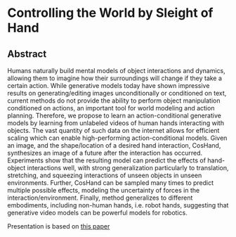 # Controlling the World by Sleight of Hand

## Abstract

Humans naturally build mental models of object interactions and dynamics, allowing them to imagine how their surroundings will change if they take a certain action. While generative models today have shown impressive results on generating/editing images unconditionally or conditioned on text, current methods do not provide the ability to perform object manipulation conditioned on actions, an important tool for world modeling and action planning. Therefore, we propose to learn an action-conditional generative models by learning from unlabeled videos of human hands interacting with objects. The vast quantity of such data on the internet allows for efficient scaling which can enable high-performing action-conditional models. Given an image, and the shape/location of a desired hand interaction, CosHand, synthesizes an image of a future after the interaction has occurred. Experiments show that the resulting model can predict the effects of hand-object interactions well, with strong generalization particularly to translation, stretching, and squeezing interactions of unseen objects in unseen environments. Further, CosHand can be sampled many times to predict multiple possible effects, modeling the uncertainty of forces in the interaction/environment. Finally, method generalizes to different embodiments, including non-human hands, i.e. robot hands, suggesting that generative video models can be powerful models for robotics.

Presentation is based on [this paper](https://arxiv.org/pdf/2408.07147)
